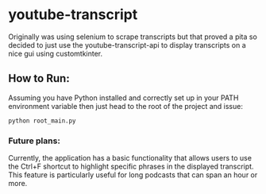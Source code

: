 # youtube-transcript
Originally was using selenium to scrape transcripts but that proved a pita so decided to just use the youtube-transcript-api to display transcripts on a nice gui using customtkinter.  

## How to Run:
Assuming you have Python installed and correctly set up in your PATH environment variable then just head to the root of the project and issue:
```
python root_main.py
```
### Future plans: 
Currently, the application has a basic functionality that allows users to use the Ctrl+F shortcut to highlight specific phrases in the displayed transcript. This feature is particularly useful for long podcasts that can span an hour or more.
